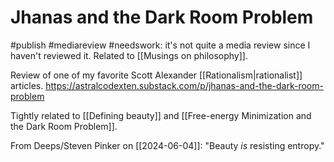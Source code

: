 # Jhanas and the Dark Room Problem
#publish
#mediareview 
#needswork: it's not quite a media review since I haven't reviewed it.
Related to [[Musings on philosophy]].

Review of one of my favorite Scott Alexander [[Rationalism|rationalist]] articles.
https://astralcodexten.substack.com/p/jhanas-and-the-dark-room-problem

Tightly related to [[Defining beauty]] and [[Free-energy Minimization and the Dark Room Problem]].

From Deeps/Steven Pinker on [[2024-06-04]]: "Beauty _is_ resisting entropy."
